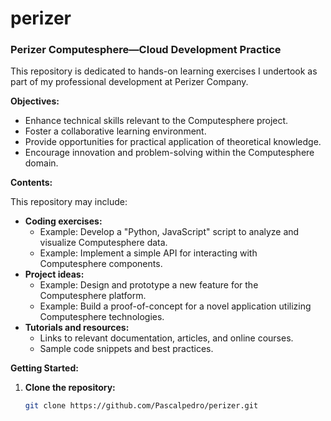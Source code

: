 # perizer
### Perizer Computesphere—Cloud Development Practice

This repository is dedicated to hands-on learning exercises I undertook as part of my professional development at Perizer Company.

**Objectives:**

* Enhance technical skills relevant to the Computesphere project.
* Foster a collaborative learning environment.
* Provide opportunities for practical application of theoretical knowledge.
* Encourage innovation and problem-solving within the Computesphere domain.

**Contents:**

This repository may include:

* **Coding exercises:** 
    * Example: Develop a "Python, JavaScript" script to analyze and visualize Computesphere data.
    * Example: Implement a simple API for interacting with Computesphere components.
* **Project ideas:** 
    * Example: Design and prototype a new feature for the Computesphere platform.
    * Example: Build a proof-of-concept for a novel application utilizing Computesphere technologies.
* **Tutorials and resources:** 
    * Links to relevant documentation, articles, and online courses.
    * Sample code snippets and best practices.

**Getting Started:**

1. **Clone the repository:**
   ```bash
   git clone https://github.com/Pascalpedro/perizer.git
